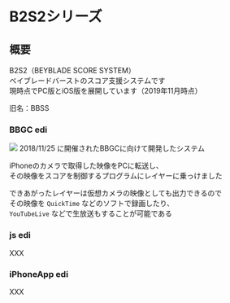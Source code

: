 # B2S2シリーズ

## 概要
B2S2（BEYBLADE SCORE SYSTEM）  
ベイブレードバーストのスコア支援システムです  
現時点でPC版とiOS版を展開しています（2019年11月時点）

旧名：BBSS

### BBGC edi
![](img/bbssTw1.png/519/874)
2018/11/25 に開催されたBBGCに向けて開発したシステム

iPhoneのカメラで取得した映像をPCに転送し、  
その映像をスコアを制御するプログラムにレイヤーに乗っけました

できあがったレイヤーは仮想カメラの映像としても出力できるので  
その映像を `QuickTime` などのソフトで録画したり、  
`YouTubeLive` などで生放送もすることが可能である

### js edi
XXX

### iPhoneApp edi
XXX
